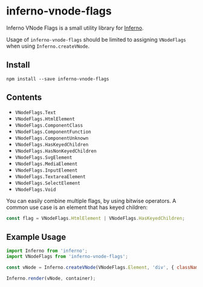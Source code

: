 # inferno-vnode-flags

Inferno VNode Flags is a small utility library for [Inferno](https://github.com/trueadm/inferno).

Usage of `inferno-vnode-flags` should be limited to assigning `VNodeFlags` when using `Inferno.createVNode`.

## Install

```
npm install --save inferno-vnode-flags
```

## Contents

- `VNodeFlags.Text`
- `VNodeFlags.HtmlElement`
- `VNodeFlags.ComponentClass`
- `VNodeFlags.ComponentFunction`
- `VNodeFlags.ComponentUnknown`
- `VNodeFlags.HasKeyedChildren`
- `VNodeFlags.HasNonKeyedChildren`
- `VNodeFlags.SvgElement`
- `VNodeFlags.MediaElement`
- `VNodeFlags.InputElement`
- `VNodeFlags.TextareaElement`
- `VNodeFlags.SelectElement`
- `VNodeFlags.Void`

You can easily combine multiple flags, by using bitwise operators. A common use case is an element that has keyed children:

```js
const flag = VNodeFlags.HtmlElement | VNodeFlags.HasKeyedChildren;
```

## Example Usage

```js
import Inferno from 'inferno';
import VNodeFlags from 'inferno-vnode-flags';

const vNode = Inferno.createVNode(VNodeFlags.Element, 'div', { className: 'example' }, 'Hello world!');

Inferno.render(vNode, container);
```